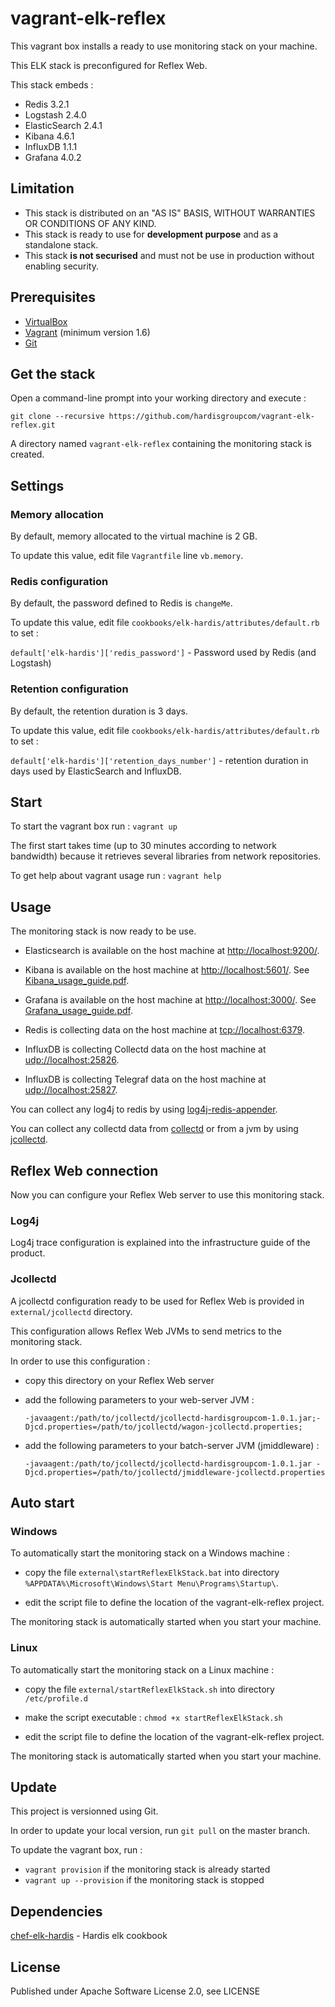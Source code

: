 # vagrant-elk-reflex


This vagrant box installs a ready to use monitoring stack on your machine.

This ELK stack is preconfigured for Reflex Web.

 This stack embeds :
 * Redis 3.2.1
 * Logstash 2.4.0
 * ElasticSearch 2.4.1
 * Kibana 4.6.1
 * InfluxDB 1.1.1
 * Grafana 4.0.2


## Limitation
* This stack is distributed on an "AS IS" BASIS, WITHOUT WARRANTIES OR CONDITIONS OF ANY KIND.
* This stack is ready to use for **development purpose** and as a standalone stack.
* This stack **is not securised** and must not be use in production without enabling security.


## Prerequisites

* [VirtualBox](https://www.virtualbox.org/) 
* [Vagrant](http://www.vagrantup.com/) (minimum version 1.6)
* [Git](https://git-scm.com/)


## Get the stack

Open a command-line prompt into your working directory and execute :
```
git clone --recursive https://github.com/hardisgroupcom/vagrant-elk-reflex.git
```

A directory named `vagrant-elk-reflex` containing the monitoring stack is created.


## Settings

### Memory allocation

By default, memory allocated to the virtual machine is 2 GB.

To update this value, edit file `Vagrantfile` line `vb.memory`.


### Redis configuration

By default, the password defined to Redis is `changeMe`.

To update this value, edit file `cookbooks/elk-hardis/attributes/default.rb` to set :

`default['elk-hardis']['redis_password']` - Password used by Redis (and Logstash)


### Retention configuration

By default, the retention duration is 3 days.

To update this value, edit file `cookbooks/elk-hardis/attributes/default.rb` to set :

`default['elk-hardis']['retention_days_number']` - retention duration in days used by ElasticSearch and InfluxDB.


## Start

To start the vagrant box run :
    ```
    vagrant up
    ```

The first start takes time (up to 30 minutes according to network bandwidth) because it retrieves several libraries from network repositories.

To get help about vagrant usage run :
	```
	vagrant help
	```

## Usage

The monitoring stack is now ready to be use.

* Elasticsearch is available on the host machine at [http://localhost:9200/](http://localhost:9200/).

* Kibana is available on the host machine at [http://localhost:5601/](http://localhost:5601/). See [Kibana_usage_guide.pdf](Documentation/Kibana_usage_guide.pdf).

* Grafana  is available on the host machine at [http://localhost:3000/](http://localhost:3000/). See [Grafana_usage_guide.pdf](Documentation/Grafana_usage_guide.pdf).
 
* Redis is collecting data on the host machine at [tcp://localhost:6379](tcp://localhost:6379).

* InfluxDB is collecting Collectd data on the host machine at [udp://localhost:25826](udp://localhost:25826).

* InfluxDB is collecting Telegraf data on the host machine at [udp://localhost:25827](udp://localhost:25827).


You can collect any log4j to redis by using [log4j-redis-appender](https://github.com/hardisgroupcom/log4j-redis-appender).

You can collect any collectd data from [collectd](https://collectd.org) or from a jvm by using [jcollectd](https://github.com/hardisgroupcom/jcollectd).


## Reflex Web connection

Now you can configure your Reflex Web server to use this monitoring stack.

### Log4j

Log4j trace configuration is explained into the infrastructure guide of the product.


### Jcollectd

A jcollectd configuration ready to be used for Reflex Web is provided in `external/jcollectd` directory.

This configuration allows Reflex Web JVMs to send metrics to the monitoring stack.

In order to use this configuration :

* copy this directory on your Reflex Web server

* add the following parameters to your web-server JVM : 

	```
	-javaagent:/path/to/jcollectd/jcollectd-hardisgroupcom-1.0.1.jar;-Djcd.properties=/path/to/jcollectd/wagon-jcollectd.properties;
	```

* add the following parameters to your batch-server JVM (jmiddleware) : 

	```
	-javaagent:/path/to/jcollectd/jcollectd-hardisgroupcom-1.0.1.jar -Djcd.properties=/path/to/jcollectd/jmiddleware-jcollectd.properties
	```


## Auto start

### Windows

To automatically start the monitoring stack on a Windows machine :

* copy the file `external\startReflexElkStack.bat` into directory `%APPDATA%\Microsoft\Windows\Start Menu\Programs\Startup\`.

* edit the script file to define the location of the vagrant-elk-reflex project.

The monitoring stack is automatically started when you start your machine.


### Linux

To automatically start the monitoring stack on a Linux machine :

* copy the file `external/startReflexElkStack.sh` into directory `/etc/profile.d`

* make the script executable : `chmod +x startReflexElkStack.sh`

* edit the script file to define the location of the vagrant-elk-reflex project.

The monitoring stack is automatically started when you start your machine.


## Update

This project is versionned using Git.

In order to update your local version, run `git pull` on the master branch.

To update the vagrant box, run :
* `vagrant provision`       if the monitoring stack is already started
* `vagrant up --provision`  if the monitoring stack is stopped


## Dependencies

[chef-elk-hardis](https://github.com/hardisgroupcom/chef-elk-hardis) - Hardis elk cookbook

## License

Published under Apache Software License 2.0, see LICENSE
